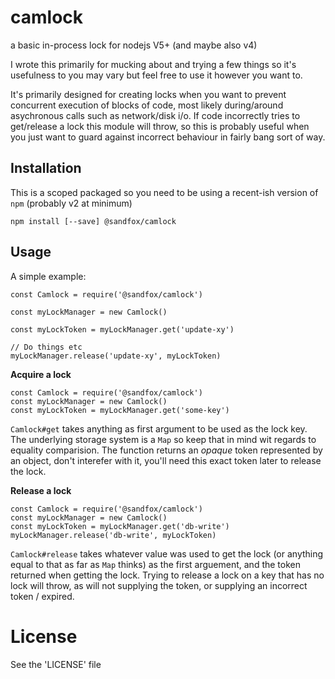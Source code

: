 # camlock
a basic in-process lock for nodejs V5+ (and maybe also v4)

I wrote this primarily for mucking about and trying a few things so it's
usefulness to you may vary but feel free to use it however you want to.

It's primarily designed for creating locks when you want to prevent concurrent 
execution of blocks of code, most likely during/around asychronous calls such 
as network/disk i/o. If code incorrectly tries to get/release a lock this module
will throw, so this is probably useful when you just want to guard against
incorrect behaviour in fairly bang sort of way.

## Installation

This is a scoped packaged so you need to be using a recent-ish version of `npm` (probably v2 at minimum)

```
npm install [--save] @sandfox/camlock
```

## Usage

A simple example:

```
const Camlock = require('@sandfox/camlock')

const myLockManager = new Camlock()

const myLockToken = myLockManager.get('update-xy')

// Do things etc
myLockManager.release('update-xy', myLockToken)
```

__Acquire a lock__

```
const Camlock = require('@sandfox/camlock')
const myLockManager = new Camlock()
const myLockToken = myLockManager.get('some-key')
```

`Camlock#get` takes anything as first argument to be used as the lock key. The underlying storage system is a `Map`
so keep that in mind wit regards to equality comparision. The function returns an _opaque_ token represented by an object, don't interefer with it, you'll need this exact token later to release the lock.

__Release a lock__

```
const Camlock = require('@sandfox/camlock')
const myLockManager = new Camlock()
const myLockToken = myLockManager.get('db-write')
myLockManager.release('db-write', myLockToken)
```

`Camlock#release` takes whatever value was used to get the lock (or anything equal to that as far as `Map` thinks) as the first arguement, and the token returned when getting the lock. Trying to release a lock on a key that has no lock will throw, as will not supplying the token, or supplying an incorrect token / expired.


# License

See the 'LICENSE' file
